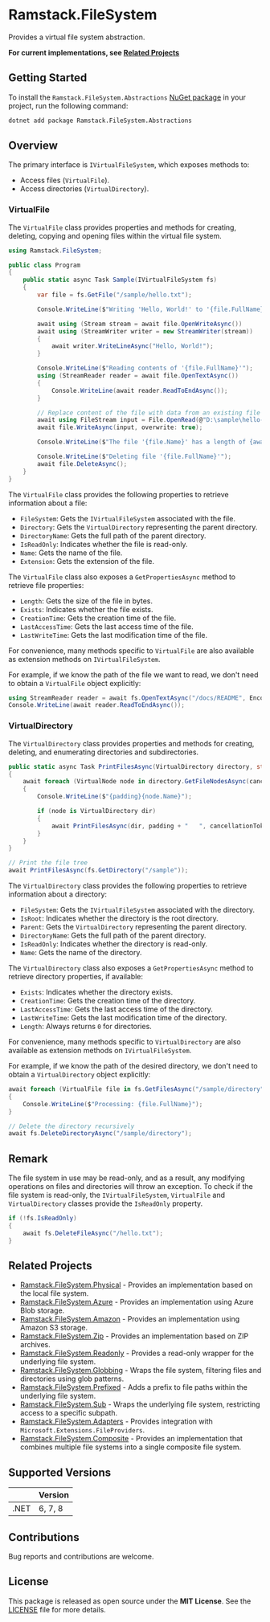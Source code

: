 # Ramstack.FileSystem

Provides a virtual file system abstraction.

**For current implementations, see [Related Projects](#related-projects)**

## Getting Started

To install the `Ramstack.FileSystem.Abstractions` [NuGet package](https://www.nuget.org/packages/Ramstack.FileSystem.Abstractions)
in your project, run the following command:

```bash
dotnet add package Ramstack.FileSystem.Abstractions
```

## Overview

The primary interface is `IVirtualFileSystem`, which exposes methods to:
- Access files (`VirtualFile`).
- Access directories (`VirtualDirectory`).

### VirtualFile

The `VirtualFile` class provides properties and methods for creating, deleting, copying and opening files within the virtual file system.

```csharp
using Ramstack.FileSystem;

public class Program
{
    public static async Task Sample(IVirtualFileSystem fs)
    {
        var file = fs.GetFile("/sample/hello.txt");

        Console.WriteLine($"Writing 'Hello, World!' to '{file.FullName}'");

        await using (Stream stream = await file.OpenWriteAsync())
        await using (StreamWriter writer = new StreamWriter(stream))
        {
            await writer.WriteLineAsync("Hello, World!");
        }

        Console.WriteLine($"Reading contents of '{file.FullName}'");
        using (StreamReader reader = await file.OpenTextAsync())
        {
            Console.WriteLine(await reader.ReadToEndAsync());
        }

        // Replace content of the file with data from an existing file
        await using FileStream input = File.OpenRead(@"D:\sample\hello-world.txt");
        await file.WriteAsync(input, overwrite: true);

        Console.WriteLine($"The file '{file.Name}' has a length of {await file.GetLengthAsync()} bytes");

        Console.WriteLine($"Deleting file '{file.FullName}'");
        await file.DeleteAsync();
    }
}
```

The `VirtualFile` class provides the following properties to retrieve information about a file:
- `FileSystem`: Gets the `IVirtualFileSystem` associated with the file.
- `Directory`: Gets the `VirtualDirectory` representing the parent directory.
- `DirectoryName`: Gets the full path of the parent directory.
- `IsReadOnly`: Indicates whether the file is read-only.
- `Name`: Gets the name of the file.
- `Extension`: Gets the extension of the file.

The `VirtualFile` class also exposes a `GetPropertiesAsync` method to retrieve file properties:
- `Length`: Gets the size of the file in bytes.
- `Exists`: Indicates whether the file exists.
- `CreationTime`: Gets the creation time of the file.
- `LastAccessTime`: Gets the last access time of the file.
- `LastWriteTime`: Gets the last modification time of the file.

For convenience, many methods specific to `VirtualFile` are also available as extension methods on `IVirtualFileSystem`.

For example, if we know the path of the file we want to read, we don't need to obtain a `VirtualFile` object explicitly:
```csharp
using StreamReader reader = await fs.OpenTextAsync("/docs/README", Encoding.UTF8);
Console.WriteLine(await reader.ReadToEndAsync());
```

### VirtualDirectory

The `VirtualDirectory` class provides properties and methods for creating, deleting, and enumerating directories and subdirectories.

```csharp
public static async Task PrintFilesAsync(VirtualDirectory directory, string padding = "", CancellationToken cancellationToken = default)
{
    await foreach (VirtualNode node in directory.GetFileNodesAsync(cancellationToken))
    {
        Console.WriteLine($"{padding}{node.Name}");

        if (node is VirtualDirectory dir)
        {
            await PrintFilesAsync(dir, padding + "   ", cancellationToken);
        }
    }
}

// Print the file tree
await PrintFilesAsync(fs.GetDirectory("/sample"));
```

The `VirtualDirectory` class provides the following properties to retrieve information about a directory:
- `FileSystem`: Gets the `IVirtualFileSystem` associated with the directory.
- `IsRoot`: Indicates whether the directory is the root directory.
- `Parent`: Gets the `VirtualDirectory` representing the parent directory.
- `DirectoryName`: Gets the full path of the parent directory.
- `IsReadOnly`: Indicates whether the directory is read-only.
- `Name`: Gets the name of the directory.

The `VirtualDirectory` class also exposes a `GetPropertiesAsync` method to retrieve directory properties, if available:
- `Exists`: Indicates whether the directory exists.
- `CreationTime`: Gets the creation time of the directory.
- `LastAccessTime`: Gets the last access time of the directory.
- `LastWriteTime`: Gets the last modification time of the directory.
- `Length`: Always returns `0` for directories.

For convenience, many methods specific to `VirtualDirectory` are also available as extension methods on `IVirtualFileSystem`.

For example, if we know the path of the desired directory, we don't need to obtain a `VirtualDirectory` object explicitly:
```csharp
await foreach (VirtualFile file in fs.GetFilesAsync("/sample/directory"))
{
    Console.WriteLine($"Processing: {file.FullName}");
}

// Delete the directory recursively
await fs.DeleteDirectoryAsync("/sample/directory");
```

## Remark

The file system in use may be read-only, and as a result, any modifying operations on files and directories will throw an exception.
To check if the file system is read-only, the `IVirtualFileSystem`, `VirtualFile` and `VirtualDirectory` classes provide the `IsReadOnly` property.

```csharp
if (!fs.IsReadOnly)
{
    await fs.DeleteFileAsync("/hello.txt");
}
```

## Related Projects
- [Ramstack.FileSystem.Physical](https://www.nuget.org/packages/Ramstack.FileSystem.Physical) - Provides an implementation based on the local file system.
- [Ramstack.FileSystem.Azure](https://www.nuget.org/packages/Ramstack.FileSystem.Azure) - Provides an implementation using Azure Blob storage.
- [Ramstack.FileSystem.Amazon](https://www.nuget.org/packages/Ramstack.FileSystem.Amazon) - Provides an implementation using Amazon S3 storage.
- [Ramstack.FileSystem.Zip](https://www.nuget.org/packages/Ramstack.FileSystem.Zip) - Provides an implementation based on ZIP archives.
- [Ramstack.FileSystem.Readonly](https://www.nuget.org/packages/Ramstack.FileSystem.Readonly) - Provides a read-only wrapper for the underlying file system.
- [Ramstack.FileSystem.Globbing](https://www.nuget.org/packages/Ramstack.FileSystem.Globbing) - Wraps the file system, filtering files and directories using glob patterns.
- [Ramstack.FileSystem.Prefixed](https://www.nuget.org/packages/Ramstack.FileSystem.Prefixed) - Adds a prefix to file paths within the underlying file system.
- [Ramstack.FileSystem.Sub](https://www.nuget.org/packages/Ramstack.FileSystem.Sub) - Wraps the underlying file system, restricting access to a specific subpath.
- [Ramstack.FileSystem.Adapters](https://www.nuget.org/packages/Ramstack.FileSystem.Adapters) - Provides integration with `Microsoft.Extensions.FileProviders`.
- [Ramstack.FileSystem.Composite](https://www.nuget.org/packages/Ramstack.FileSystem.Composite) - Provides an implementation that combines multiple file systems into a single composite file system.

## Supported Versions

|      | Version |
|------|---------|
| .NET | 6, 7, 8 |

## Contributions

Bug reports and contributions are welcome.

## License

This package is released as open source under the **MIT License**. See the [LICENSE](LICENSE) file for more details.
